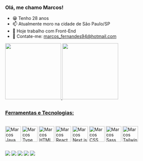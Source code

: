 ### Olá, me chamo Marcos!

- 😁 Tenho 28 anos
- 📫 Atualmente moro na cidade de São Paulo/SP
- 🔭 Hoje trabalho com Front-End
- 📢 Contate-me: marcos_fernandes94@hotmail.com

<div>
<a href="https://github.com/MarcosFernandes99">
  <img height="180em" src="https://github-readme-stats-sigma-five.vercel.app/api/top-langs/?username=MarcosFernandes99&layout=compact&langs_count=7&theme=highcontrast"/>
  <img height="180em" src="https://github-readme-stats-sigma-five.vercel.app/api?username=MarcosFernandes99&theme=highcontrast"/>
</div>
  
##
  
### Ferramentas e Tecnologias: 
<div style="display: inline-block"><br>
  <img align="center" alt="Marcos Java" height="50" wight="60" src="https://cdn.jsdelivr.net/gh/devicons/devicon/icons/javascript/javascript-original.svg" >
  <img align="center" alt="Marcos Type" height="50" wight="60" src="https://cdn.jsdelivr.net/gh/devicons/devicon/icons/typescript/typescript-original.svg" >  
  <img align="center" alt="Marcos HTML" height="50" wight="60" src="https://cdn.jsdelivr.net/gh/devicons/devicon/icons/html5/html5-original.svg" >
  <img align="center" alt="Marcos React" height="50" wight="60" src="https://cdn.jsdelivr.net/gh/devicons/devicon/icons/react/react-original.svg" >
  <img align="center" alt="Marcos Next.js" height="50" wight="60" src="https://cdn.jsdelivr.net/gh/devicons/devicon@v2.15.1/devicon.min.css" >
  <img align="center" alt="Marcos CSS" height="50" wight="60" src="https://cdn.jsdelivr.net/gh/devicons/devicon/icons/css3/css3-original.svg" >
  <img align="center" alt="Marcos Sass" height="50" wight="60" src="https://cdn.jsdelivr.net/gh/devicons/devicon/icons/sass/sass-original.svg" >
  <img align="center" alt="Marcos Tailwind CSS" height="50" wight="60" src="https://cdn.jsdelivr.net/gh/devicons/devicon@v2.15.1/devicon.min.css" >
  
</div>
  
##  
 
</div>

##

<div>
  <a href="https://wa.me/5511988591854" target="_blank"><img src="https://img.shields.io/badge/WhatsApp-25D366?style=for-the-badge&logo=whatsapp&logoColor=white" target"_blank"></a>
  <a href="https://www.linkedin.com/in/marcos-fernandes-8a4711175/" target="_blank"><img src="https://img.shields.io/badge/LinkedIn-0077B5?style=for-the-badge&logo=linkedin&logoColor=white" target"_blank"></a>
  <a href="https://www.instagram.com/marcos.jr23/" target="_blank"><img src="https://img.shields.io/badge/Instagram-E4405F?style=for-the-badge&logo=instagram&logoColor=white" target"_blank"></a>
  <a href="mailto:marcos_fernandes94@hotmail.com" target="_blank"><img src="https://img.shields.io/badge/Microsoft_Outlook-0078D4?style=for-the-badge&logo=microsoft-outlook&logoColor=white" target"_blank"></a>
  <a href="mailto:juniorfernandes230@gmail.com" target="_blank"><img src="https://img.shields.io/badge/Gmail-D14836?style=for-the-badge&logo=gmail&logoColor=white" target"_blank"></a>
</div>
